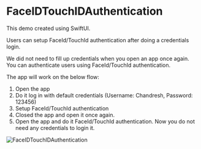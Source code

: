 # FaceIDTouchIDAuthentication

This demo created using SwiftUI.

Users can setup FaceId/TouchId authentication after doing a credentials login.

We did not need to fill up credentials when you open an app once again. You can authenticate users using FaceId/TouchId authentication.

The app will work on the below flow:
1. Open the app
2. Do it log in with default credentials (Username: Chandresh, Password: 123456)
3. Setup FaceId/TouchId authentication
4. Closed the app and open it once again.
5. Open the app and do it FaceId/TouchId authentication. 
Now you do not need any credentials to login it.

![FaceIDTouchIDAuthentication](https://user-images.githubusercontent.com/40895111/203006291-1b7f6c10-2b07-48f2-ab4d-b22bf202d3da.png)
